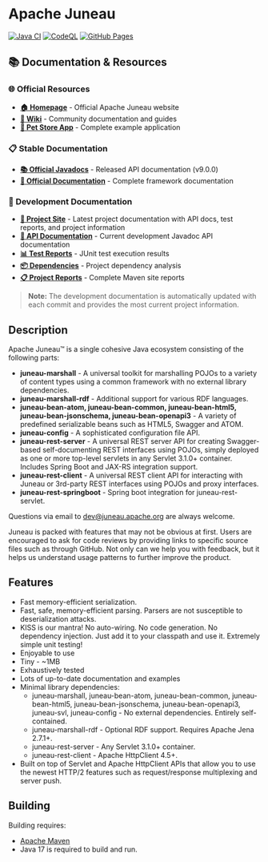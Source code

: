<!--
 ***************************************************************************************************************************
 * Licensed to the Apache Software Foundation (ASF) under one or more contributor license agreements.  See the NOTICE file *
 * distributed with this work for additional information regarding copyright ownership.  The ASF licenses this file        *
 * to you under the Apache License, Version 2.0 (the "License"); you may not use this file except in compliance            *
 * with the License.  You may obtain a copy of the License at                                                              *
 *                                                                                                                         *
 *  http://www.apache.org/licenses/LICENSE-2.0                                                                             *
 *                                                                                                                         *
 * Unless required by applicable law or agreed to in writing, software distributed under the License is distributed on an  *
 * "AS IS" BASIS, WITHOUT WARRANTIES OR CONDITIONS OF ANY KIND, either express or implied.  See the License for the        *
 * specific language governing permissions and limitations under the License.                                              *
 ***************************************************************************************************************************
-->

# Apache Juneau

[![Java CI](https://github.com/apache/juneau/actions/workflows/maven.yml/badge.svg)](https://github.com/apache/juneau/actions/workflows/maven.yml)
[![CodeQL](https://github.com/apache/juneau/actions/workflows/codeql-analysis.yml/badge.svg)](https://github.com/apache/juneau/actions/workflows/codeql-analysis.yml)
[![GitHub Pages](https://github.com/apache/juneau/actions/workflows/pages.yml/badge.svg)](https://github.com/apache/juneau/actions/workflows/pages.yml)

## 📚 Documentation & Resources

### 🌐 Official Resources
* **[🏠 Homepage](https://juneau.apache.org/)** - Official Apache Juneau website
* **[📖 Wiki](https://github.com/apache/juneau/wiki)** - Community documentation and guides
* **[🎯 Pet Store App](https://github.com/apache/juneau-petstore)** - Complete example application

### 📋 Stable Documentation
* **[📚 Official Javadocs](https://juneau.apache.org/site/apidocs-9.0.0/index.html)** - Released API documentation (v9.0.0)
* **[📖 Official Documentation](https://juneau.apache.org/site/apidocs-9.0.0/overview-summary.html#overview.description)** - Complete framework documentation

### 🚀 Development Documentation
* **[📖 Project Site](https://github.com/pages/apache/juneau/)** - Latest project documentation with API docs, test reports, and project information
* **[🔧 API Documentation](https://github.com/pages/apache/juneau/apidocs/)** - Current development Javadoc API documentation  
* **[📊 Test Reports](https://github.com/pages/apache/juneau/surefire.html)** - JUnit test execution results
* **[📦 Dependencies](https://github.com/pages/apache/juneau/dependencies.html)** - Project dependency analysis
* **[📋 Project Reports](https://github.com/pages/apache/juneau/project-reports.html)** - Complete Maven site reports

> **Note:** The development documentation is automatically updated with each commit and provides the most current project information.

## Description

Apache Juneau™ is a single cohesive Java ecosystem consisting of the following parts:

* **juneau-marshall**	- A universal toolkit for marshalling POJOs to a variety of content types using a common framework with no external library dependencies.
* **juneau-marshall-rdf**	- Additional support for various RDF languages.
* **juneau-bean-atom, juneau-bean-common, juneau-bean-html5, juneau-bean-jsonschema, juneau-bean-openapi3**	- A variety of predefined serializable beans such as HTML5, Swagger and ATOM.
* **juneau-config**	- A sophisticated configuration file API.
* **juneau-rest-server**	- A universal REST server API for creating Swagger-based self-documenting REST interfaces using POJOs, simply deployed as one or more top-level servlets in any Servlet 3.1.0+ container. Includes Spring Boot and JAX-RS integration support.
* **juneau-rest-client** - A universal REST client API for interacting with Juneau or 3rd-party REST interfaces using POJOs and proxy interfaces.
* **juneau-rest-springboot** - Spring boot integration for juneau-rest-servlet. 

Questions via email to dev@juneau.apache.org are always welcome.

Juneau is packed with features that may not be obvious at first. Users are encouraged to ask for code reviews by providing links to specific source files such as through GitHub. Not only can we help you with feedback, but it helps us understand usage patterns to further improve the product.

## Features
* Fast memory-efficient serialization.
* Fast, safe, memory-efficient parsing. Parsers are not susceptible to deserialization attacks.
* KISS is our mantra! No auto-wiring. No code generation. No dependency injection. Just add it to your classpath and use it. Extremely simple unit testing!
* Enjoyable to use
* Tiny - ~1MB
* Exhaustively tested
* Lots of up-to-date documentation and examples
* Minimal library dependencies:
   * juneau-marshall, juneau-bean-atom, juneau-bean-common, juneau-bean-html5, juneau-bean-jsonschema, juneau-bean-openapi3, juneau-svl, juneau-config - No external dependencies. Entirely self-contained.
   * juneau-marshall-rdf - Optional RDF support. Requires Apache Jena 2.7.1+.
   * juneau-rest-server - Any Servlet 3.1.0+ container.
   * juneau-rest-client - Apache HttpClient 4.5+.
* Built on top of Servlet and Apache HttpClient APIs that allow you to use the newest HTTP/2 features such as request/response multiplexing and server push.

## Building
Building requires:
* [Apache Maven](https://maven.apache.org/)
* Java 17 is required to build and run.
